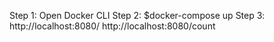 Step 1: Open Docker CLI
Step 2: $docker-compose up
Step 3: http://localhost:8080/
        http://localhost:8080/count
